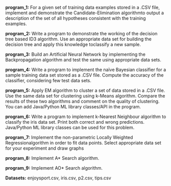 **program_1:** For a given set of training data examples stored in a .CSV file, implement and demonstrate the 
Candidate-Elimination algorithmto output a description of the set of all hypotheses consistent 
with the training examples. 


**program_2:** Write a program to demonstrate the working of the decision tree based ID3 algorithm. Use an 
appropriate data set for building the decision tree and apply this knowledge toclassify a new 
sample.


**program_3:** Build an Artificial Neural Network by implementing the Backpropagation algorithm and test the 
same using appropriate data sets.


**program_4:** Write a program to implement the naïve Bayesian classifier for a sample training data set stored 
as a .CSV file. Compute the accuracy of the classifier, considering few test data sets.


**program_5:** Apply EM algorithm to cluster a set of data stored in a .CSV file. Use the same data set for 
clustering using k-Means algorithm. Compare the results of these two algorithms and comment 
on the quality of clustering. You can add Java/Python ML library classes/API in the program.


**program_6:** Write a program to implement k-Nearest Neighbour algorithm to classify the iris data set. Print 
both correct and wrong predictions. Java/Python ML library classes can be used for this problem. 


**program_7:** Implement the non-parametric Locally Weighted Regressionalgorithm in order to fit data points. 
Select appropriate data set for your experiment and draw graphs


**program_8:** Implement A* Search algorithm. 


**program_9:** Implement AO* Search algorithm. 

**Datasets:** enjoysport.csv, iris.csv, p2.csv, tips.csv
